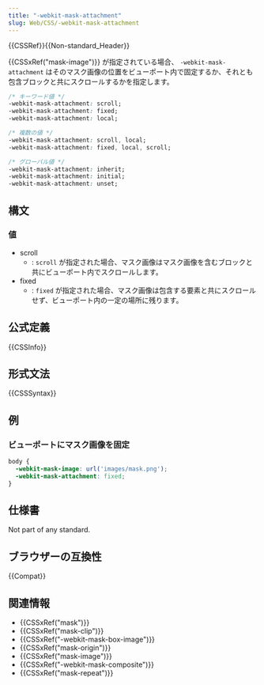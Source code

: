 ```yaml
---
title: "-webkit-mask-attachment"
slug: Web/CSS/-webkit-mask-attachment
---
```

{{CSSRef}}{{Non-standard_Header}}

{{CSSxRef("mask-image")}} が指定されている場合、 `-webkit-mask-attachment` はそのマスク画像の位置をビューポート内で固定するか、それとも包含ブロックと共にスクロールするかを指定します。

```css
/* キーワード値 */
-webkit-mask-attachment: scroll;
-webkit-mask-attachment: fixed;
-webkit-mask-attachment: local;

/* 複数の値 */
-webkit-mask-attachment: scroll, local;
-webkit-mask-attachment: fixed, local, scroll;

/* グローバル値 */
-webkit-mask-attachment: inherit;
-webkit-mask-attachment: initial;
-webkit-mask-attachment: unset;
```

## 構文

### 値

- scroll
  - : `scroll` が指定された場合、マスク画像はマスク画像を含むブロックと共にビューポート内でスクロールします。
- fixed
  - : `fixed` が指定された場合、マスク画像は包含する要素と共にスクロールせず、ビューポート内の一定の場所に残ります。

## 公式定義

{{CSSInfo}}

## 形式文法

{{CSSSyntax}}

## 例

### ビューポートにマスク画像を固定

```css
body {
  -webkit-mask-image: url('images/mask.png');
  -webkit-mask-attachment: fixed;
}
```

## 仕様書

Not part of any standard.

## ブラウザーの互換性

{{Compat}}

## 関連情報

- {{CSSxRef("mask")}}
- {{CSSxRef("mask-clip")}}
- {{CSSxRef("-webkit-mask-box-image")}}
- {{CSSxRef("mask-origin")}}
- {{CSSxRef("mask-image")}}
- {{CSSxRef("-webkit-mask-composite")}}
- {{CSSxRef("mask-repeat")}}
